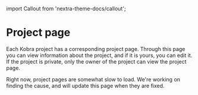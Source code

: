 import Callout from 'nextra-theme-docs/callout';

# Project page

Each Kobra project has a corresponding project page. Through this page you can view information about the project, and if it is yours, you can edit it. If the project is private, only the owner of the project can view the project page.

<Callout emoji="❗">
    Right now, project pages are somewhat slow to load. We're working on finding the cause, and will update this page when they are fixed.
</Callout>